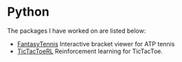# Python

The packages I have worked on are listed below:

* [FantasyTennis](/projects/python/FantasyTennis) Interactive bracket viewer for ATP tennis
* [TicTacToeRL](/projects/python/TicTacToeRL) Reinforcement learning for TicTacToe.

